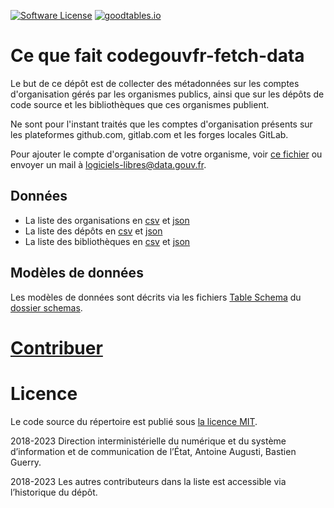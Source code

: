 [![Software License](https://img.shields.io/badge/Licence-MIT-orange.svg?style=flat-square)](https://git.sr.ht/~etalab/codegouvfr-fetch-data/tree/master/item/LICENSE.md) [![goodtables.io](https://goodtables.io/badge/github/etalab/data-codes-sources-fr.svg)](https://goodtables.io/github/etalab/data-codes-sources-fr)

# Ce que fait codegouvfr-fetch-data

Le but de ce dépôt est de collecter des métadonnées sur les comptes d'organisation gérés par les organismes publics, ainsi que sur les dépôts de code source et les bibliothèques que ces organismes publient.

Ne sont pour l'instant traités que les comptes d'organisation présents sur les plateformes github.com, gitlab.com et les forges locales GitLab.

Pour ajouter le compte d'organisation de votre organisme, voir [ce fichier](https://git.sr.ht/~etalab/codegouvfr-sources/blob/master/comptes-organismes-publics.yml) ou envoyer un mail à [logiciels-libres@data.gouv.fr](mailto:logiciels-libres@data.gouv.fr).

## Données

- La liste des organisations en [csv](https://code.gouv.fr/data/organizations/csv/all.csv) et [json](https://code.gouv.fr/data/organizations/json/all.json)
- La liste des dépôts en [csv](https://code.gouv.fr/data/repositories/csv/all.csv) et [json](https://code.gouv.fr/data/repositories/json/all.json)
- La liste des bibliothèques en [csv](https://code.gouv.fr/data/libraries/csv/all.csv) et [json](https://code.gouv.fr/data/libraries/json/all.json)

## Modèles de données

Les modèles de données sont décrits via les fichiers [Table Schema](https://frictionlessdata.io/specs/table-schema/) du [dossier schemas](./schemas/).

# [Contribuer](CONTRIBUTING.md)

# Licence

Le code source du répertoire est publié sous [la licence MIT](LICENSE.md).

2018-2023 Direction interministérielle du numérique et du système d’information et de communication de l’État, Antoine Augusti, Bastien Guerry.

2018-2023 Les autres contributeurs dans la liste est accessible via l’historique du dépôt.
